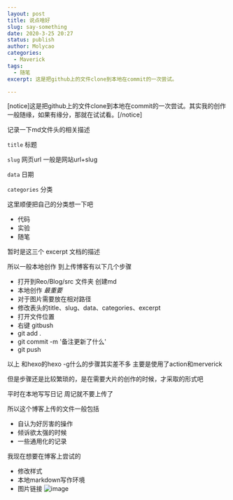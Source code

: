 ```yaml
---
layout: post
title: 说点啥好
slug: say-something
date: 2020-3-25 20:27
status: publish
author: Molycao
categories: 
  - Maverick
tags:
  - 随笔
excerpt: 这是把github上的文件clone到本地在commit的一次尝试。

---
```


[notice]这是把github上的文件clone到本地在commit的一次尝试。其实我的创作一般随缘，如果有缘分，那就在试试看。[/notice]

记录一下md文件头的相关描述

`title` 标题

`slug` 网页url 一般是网站url+slug

`data` 日期

`categories` 分类

这里顺便把自己的分类想一下吧
- 代码
- 实验
- 随笔

暂时是这三个
excerpt 文档的描述

所以一般本地创作 到上传博客有以下几个步骤

- 打开到Reo/Blog/src 文件夹 创建md
- 本地创作 *最重要*
- 对于图片需要放在相对路径
- 修改表头的title、slug、data、categories、excerpt
- 打开文件位置
- 右键 gitbush
- git add .
- git commit -m '备注更新了什么'
- git push

以上 和hexo的hexo -g什么的步骤其实差不多 主要是使用了action和merverick

但是步骤还是比较繁琐的，是在需要大片的创作的时候，才采取的形式吧

平时在本地写写日记 周记就不要上传了 

所以这个博客上传的文件一般包括

- 自认为好厉害的操作
- 倾诉欲太强的时候
- 一些通用化的记录

我现在想要在博客上尝试的

- 修改样式
- 本地markdown写作环境
- 图片链接
![image](5772D76502634715971A9C4513D3D6F5)